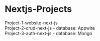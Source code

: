 # Nextjs-Projects

Project-1-website-next-js<br>
Project-2-crud-next-js - database: Appwite<br>
Project-3-auth-next-js - database: Mongo<br>
